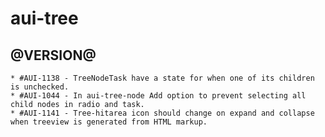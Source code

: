aui-tree
========

@VERSION@
------

	* #AUI-1138 - TreeNodeTask have a state for when one of its children is unchecked.
	* #AUI-1044 - In aui-tree-node Add option to prevent selecting all child nodes in radio and task.
	* #AUI-1141 - Tree-hitarea icon should change on expand and collapse when treeview is generated from HTML markup.

